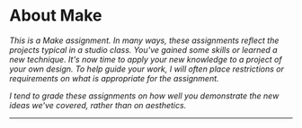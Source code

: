 About Make
==========

_This is a *Make* assignment.  In many ways, these assignments
reflect the projects typical in a studio class.  You've gained some
skills or learned a new technique.  It's now time to apply your new
knowledge to a project of your own design.  To help guide your work,
I will often place restrictions or requirements on what is appropriate
for the assignment._

_I tend to grade these assignments on how well you demonstrate the new
ideas we've covered, rather than on aesthetics._

---


